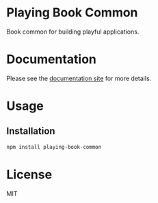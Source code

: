 Playing Book Common
===================

Book common for building playful applications.

# Documentation

Please see the [documentation site](https://playingio.github.io) for more details.

# Usage

## Installation

```bash
npm install playing-book-common
```

# License

MIT